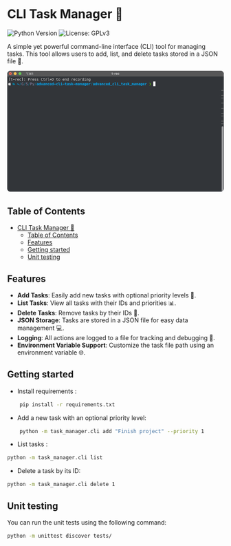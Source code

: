 # CLI Task Manager 📝

![Python Version](https://img.shields.io/badge/python-3.13.2-blue)
![License: GPLv3](https://img.shields.io/badge/License-GPLv3-blue)

A simple yet powerful command-line interface (CLI) tool for managing tasks. This tool allows users to add, list, and delete tasks stored in a JSON file 📁.

![screencast](advanced_cli_task_manager/t-rec.gif)

## Table of Contents

- [CLI Task Manager 📝](#cli-task-manager-)
  - [Table of Contents](#table-of-contents)
  - [Features](#features)
  - [Getting started](#getting-started)
  - [Unit testing](#unit-testing)

## Features

- **Add Tasks**: Easily add new tasks with optional priority levels 📝.
- **List Tasks**: View all tasks with their IDs and priorities 📊.
- **Delete Tasks**: Remove tasks by their IDs 🚮.
- **JSON Storage**: Tasks are stored in a JSON file for easy data management 💻.
- **Logging**: All actions are logged to a file for tracking and debugging 📝.
- **Environment Variable Support**: Customize the task file path using an environment variable 🌐.

## Getting started

- Install requirements :

```bash
    pip install -r requirements.txt
```

- Add a new task with an optional priority level:

```bash
    python -m task_manager.cli add "Finish project" --priority 1
```

- List tasks :

```bash
python -m task_manager.cli list
```

- Delete a task by its ID:

```bash
python -m task_manager.cli delete 1
```

## Unit testing

You can run the unit tests using the following command:

```bash
python -m unittest discover tests/
```
